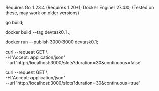 Requires Go 1.23.4 (Requires 1.20+); Docker Enginer 27.4.0; (Tested on these, may work on older versions)

go build;

docker build --tag devtask0.1 .;

docker run --publish 3000:3000 devtask0.1;

curl --request GET \           
-H 'Accept: application/json' \
--url 'http://localhost:3000/slots?duration=30&continuous=false'

curl --request GET \           
-H 'Accept: application/json' \
--url 'http://localhost:3000/slots?duration=30&continuous=true'
